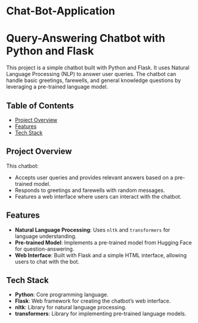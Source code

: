 # Chat-Bot-Application
# Query-Answering Chatbot with Python and Flask

This project is a simple chatbot built with Python and Flask. It uses Natural Language Processing (NLP) to answer user queries. The chatbot can handle basic greetings, farewells, and general knowledge questions by leveraging a pre-trained language model. 

## Table of Contents
- [Project Overview](#project-overview)
- [Features](#features)
- [Tech Stack](#tech-stack)

## Project Overview

This chatbot:
- Accepts user queries and provides relevant answers based on a pre-trained model.
- Responds to greetings and farewells with random messages.
- Features a web interface where users can interact with the chatbot.

## Features

- **Natural Language Processing**: Uses `nltk` and `transformers` for language understanding.
- **Pre-trained Model**: Implements a pre-trained model from Hugging Face for question-answering.
- **Web Interface**: Built with Flask and a simple HTML interface, allowing users to chat with the bot.

## Tech Stack

- **Python**: Core programming language.
- **Flask**: Web framework for creating the chatbot’s web interface.
- **nltk**: Library for natural language processing.
- **transformers**: Library for implementing pre-trained language models.


